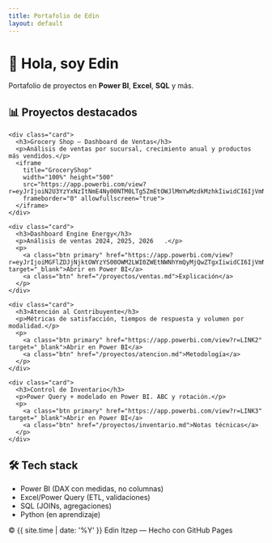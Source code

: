```yaml
---
title: Portafolio de Edin
layout: default
---
```


<link rel="stylesheet" href="{{ '/assets/css/custom.css?v=4' | relative_url }}">

<div class="hero">
  <h1>👋 Hola, soy Edin</h1>
  <p>Portafolio de proyectos en <b>Power BI</b>, <b>Excel</b>, <b>SQL</b> y más.</p>
</div>

<div class="section">
  <h2>📊 Proyectos destacados</h2>

  <div class="grid">

    <div class="card">
      <h3>Grocery Shop – Dashboard de Ventas</h3>
      <p>Análisis de ventas por sucursal, crecimiento anual y productos más vendidos.</p>
      <iframe 
        title="GroceryShop"
        width="100%" height="500"
        src="https://app.powerbi.com/view?r=eyJrIjoiN2U3YzYxNzItNmE4Ny00NTM0LTg5ZmEtOWJlMmYwMzdkMzhkIiwidCI6IjVmNTNiNGNlLTYzZDQtNGVlOC04OGQyLTIyZjBiMmQ0YjI3YSIsImMiOjR9"
        frameborder="0" allowfullscreen="true">
      </iframe>
    </div>

    <div class="card">
      <h3>Dashboard Engine Energy</h3>
      <p>Análisis de ventas 2024, 2025, 2026   .</p>
      <p>
        <a class="btn primary" href="https://app.powerbi.com/view?r=eyJrIjoiMGFlZDJjNjktOWYzYS00OWM2LWI0ZWEtNWNhYmQyMjQwZTgxIiwidCI6IjVmNTNiNGNlLTYzZDQtNGVlOC04OGQyLTIyZjBiMmQ0YjI3YSIsImMiOjR9=LINK1" target="_blank">Abrir en Power BI</a>
        <a class="btn" href="/proyectos/ventas.md">Explicación</a>
      </p>
    </div>

    <div class="card">
      <h3>Atención al Contribuyente</h3>
      <p>Métricas de satisfacción, tiempos de respuesta y volumen por modalidad.</p>
      <p>
        <a class="btn primary" href="https://app.powerbi.com/view?r=LINK2" target="_blank">Abrir en Power BI</a>
        <a class="btn" href="/proyectos/atencion.md">Metodología</a>
      </p>
    </div>

    <div class="card">
      <h3>Control de Inventario</h3>
      <p>Power Query + modelado en Power BI. ABC y rotación.</p>
      <p>
        <a class="btn primary" href="https://app.powerbi.com/view?r=LINK3" target="_blank">Abrir en Power BI</a>
        <a class="btn" href="/proyectos/inventario.md">Notas técnicas</a>
      </p>
    </div>

  </div>
</div>

<div class="section">
  <h2>🛠️ Tech stack</h2>
  <ul>
    <li>Power BI (DAX con medidas, no columnas)</li>
    <li>Excel/Power Query (ETL, validaciones)</li>
    <li>SQL (JOINs, agregaciones)</li>
    <li>Python (en aprendizaje)</li>
  </ul>
</div>

<footer>
  © {{ site.time | date: '%Y' }} Edin Itzep — Hecho con GitHub Pages
</footer>
